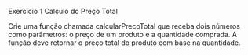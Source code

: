 Exercício 1 Cálculo do Preço Total

Crie uma função chamada calcularPrecoTotal que receba dois números como parâmetros: o preço de um produto e a quantidade comprada. A função deve retornar o preço total do produto com base na quantidade.
